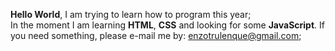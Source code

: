 <b>Hello World</b>, I am trying to learn how to program this year; <br>
In the moment I am learning <b>HTML</b>, <b>CSS</b> and looking for some <b>JavaScript</b>.
If you need something, please e-mail me by: enzotrulenque@gmail.com;
